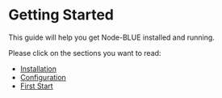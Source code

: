 # Getting Started

This guide will help you get Node-BLUE installed and running.

Please click on the sections you want to read:

* [Installation](installation.md)
* [Configuration](configuration.md)
* [First Start](first_start.md)